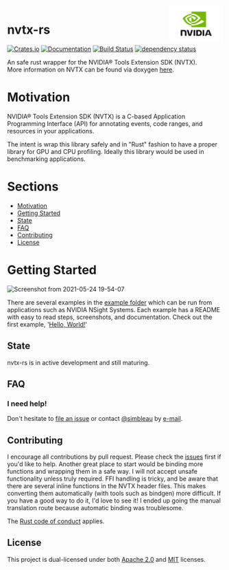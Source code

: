 <img align="right" alt="NVIDIA Logo" width="25%" src="assets/Nvidia-Logo.png">

# nvtx-rs
[![Crates.io](https://img.shields.io/crates/v/nvtx-rs)](https://crates.io/crates/nvtx-rs)
[![Documentation](https://docs.rs/nvtx-rs/badge.svg)](https://docs.rs/nvtx-rs)
[![Build Status](https://travis-ci.org/simbleau/nvtx-rs.svg?branch=main)](https://travis-ci.com/simbleau/nvtx-rs)
[![dependency status](https://deps.rs/repo/github/simbleau/nvtx-rs/status.svg)](https://deps.rs/repo/github/simbleau/nvtx-rs)

An safe rust wrapper for the NVIDIA® Tools Extension SDK (NVTX). \
More information on NVTX can be found via doxygen [here](https://nvidia.github.io/NVTX/doxygen/index.html).

# Motivation

NVIDIA® Tools Extension SDK (NVTX) is a C-based Application Programming Interface (API) for annotating events, code ranges, and resources in your applications.

The intent is wrap this library safely and in "Rust" fashion to have a proper library for GPU and CPU profiling. Ideally this library would be used in benchmarking applications.

# Sections

* [Motivation](#motivation)
* [Getting Started](#getting-started)
* [State](#state)
* [FAQ](#faq)
* [Contributing](#contributing)
* [License](#license)

# Getting Started

![Screenshot from 2021-05-24 19-54-07](https://user-images.githubusercontent.com/48108917/119422236-a310bc80-bcce-11eb-960a-ea6e4f681dd8.png)

There are several examples in the [example folder](https://github.com/simbleau/nvtx-rs/tree/main/examples) which can be run from applications such as NVIDIA NSight Systems. Each example has a README with easy to read steps, screenshots, and documentation. Check out the first example, '[Hello, World!](https://github.com/simbleau/nvtx-rs/tree/main/examples/hello_world)'

## State

nvtx-rs is in active development and still maturing.

## FAQ

### I need help!

Don't hesitate to [file an issue](https://github.com/simbleau/nvtx-rs/issues/new) or contact [@simbleau](https://github.com/simbleau) by [e-mail](mailto:spencer@imbleau.com).

## Contributing

I encourage all contributions by pull request. Please check the [issues](https://github.com/simbleau/nvtx-rs/issues) first if you'd like to help. Another great place to start would be binding more functions and wrapping them in a safe way. I will not accept unsafe functionality unless truly required. FFI handling is tricky, and be aware that there are several inline functions in the NVTX header files. This makes converting them automatically (with tools such as bindgen) more difficult. If you have a good way to do it, I'd love to see it! I ended up going the manual translation route because automatic binding was troublesome.

The [Rust code of conduct](https://www.rust-lang.org/policies/code-of-conduct) applies.

## License

This  project is dual-licensed under both [Apache 2.0](https://github.com/simbleau/nvtx-rs/blob/main/LICENSE-APACHE) and [MIT](https://github.com/simbleau/nvtx-rs/blob/main/LICENSE-MIT) licenses.
